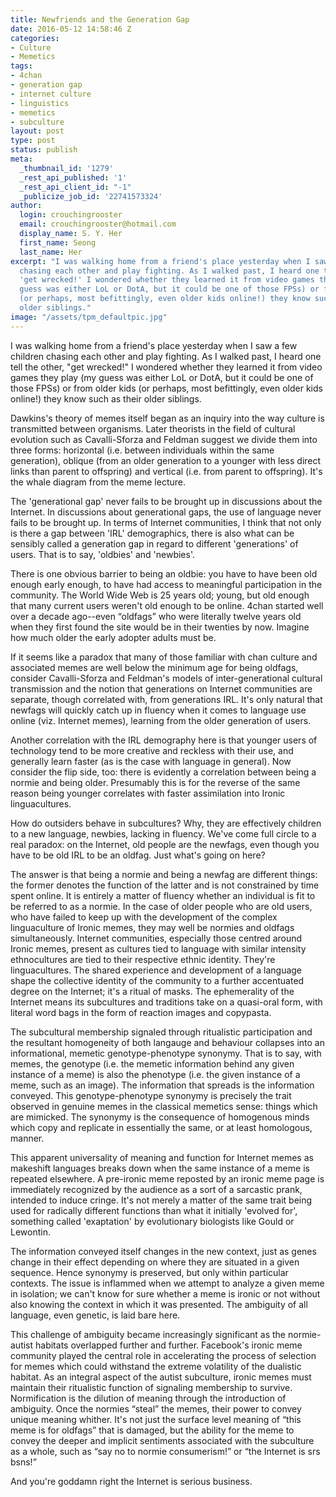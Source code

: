 ```yaml
---
title: Newfriends and the Generation Gap
date: 2016-05-12 14:58:46 Z
categories:
- Culture
- Memetics
tags:
- 4chan
- generation gap
- internet culture
- linguistics
- memetics
- subculture
layout: post
type: post
status: publish
meta:
  _thumbnail_id: '1279'
  _rest_api_published: '1'
  _rest_api_client_id: "-1"
  _publicize_job_id: '22741573324'
author:
  login: crouchingrooster
  email: crouchingrooster@hotmail.com
  display_name: S. Y. Her
  first_name: Seong
  last_name: Her
excerpt: "I was walking home from a friend's place yesterday when I saw a few children
  chasing each other and play fighting. As I walked past, I heard one tell the other,
  'get wrecked!' I wondered whether they learned it from video games they play (my
  guess was either LoL or DotA, but it could be one of those FPSs) or from older kids
  (or perhaps, most befittingly, even older kids online!) they know such as their
  older siblings."
image: "/assets/tpm_defaultpic.jpg"
---
```


<p><span style="font-weight:400;">I was walking home from a friend's place yesterday when I saw a few children chasing each other and play fighting. As I walked past, I heard one tell the other, "get wrecked!" I wondered whether they learned it from video games they play (my guess was either LoL or DotA, but it could be one of those FPSs) or from older kids (or perhaps, most befittingly, even older kids online!) they know such as their older siblings.</span></p>

<p><span style="font-weight:400;">Dawkins's theory of memes itself began as an inquiry into the way culture is transmitted between organisms. Later theorists in the field of cultural evolution such as Cavalli-Sforza and Feldman suggest we divide them into three forms: horizontal (i.e. between individuals within the same generation), oblique (from an older generation to a younger with less direct links than parent to offspring) and vertical (i.e. from parent to offspring). It's the whale diagram from the meme lecture.</span></p>

<p><span style="font-weight:400;">The 'generational gap' never fails to be brought up in discussions about the Internet. In discussions about generational gaps, the use of language never fails to be brought up. In terms of Internet communities, I think that not only is there a gap between 'IRL' demographics, there is also what can be sensibly called a generation gap in regard to different 'generations' of users. That is to say, 'oldbies' and 'newbies'.</span></p>

<p><span style="font-weight:400;">There is one obvious barrier to being an oldbie: you have to have been old enough early enough, to have had access to meaningful participation in the community. The World Wide Web is 25 years old; young, but old enough that many current users weren't old enough to be online. 4chan started well over a decade ago--even “oldfags” who were literally twelve years old when they first found the site would be in their twenties by now. Imagine how much older the early adopter adults must be.</span></p>

<p><span style="font-weight:400;">If it seems like a paradox that many of those familiar with chan culture and associated memes are well below the minimum age for being oldfags, consider Cavalli-Sforza and Feldman's models of inter-generational cultural transmission and the notion that generations on Internet communities are separate, though correlated with, from generations IRL. It's only natural that newfags will quickly catch up in fluency when it comes to language use online (viz. Internet memes), learning from the older generation of users.</span></p>

<p><span style="font-weight:400;">Another correlation with the IRL demography here is that younger users of technology tend to be more creative and reckless with their use, and generally learn faster (as is the case with language in general). Now consider the flip side, too: there is evidently a correlation between being a normie and being older. Presumably this is for the reverse of the same reason being younger correlates with faster assimilation into Ironic linguacultures.</span></p>

<p><span style="font-weight:400;">How do outsiders behave in subcultures? Why, they are effectively children to a new language, newbies, lacking in fluency. We've come full circle to a real paradox: on the Internet, old people are the newfags, even though you have to be old IRL to be an oldfag. Just what's going on here?</span></p>

<p><span style="font-weight:400;">The answer is that being a normie and being a newfag are different things: the former denotes the function of the latter and is not constrained by time spent online. It is entirely a matter of fluency whether an individual is fit to be referred to as a normie. In the case of older people who are old users, who have failed to keep up with the development of the complex linguaculture of Ironic memes, they may well be normies and oldfags simultaneously. Internet communities, especially those centred around Ironic memes, present as cultures tied to language with similar intensity ethnocultures are tied to their respective ethnic identity. They're linguacultures. The shared experience and development of a language shape the collective identity of the community to a further accentuated degree on the Internet; it's a ritual of masks. The ephemerality of the Internet means its subcultures and traditions take on a quasi-oral form, with literal word bags in the form of reaction images and copypasta.</span></p>

<p><span style="font-weight:400;">The subcultural membership signaled through ritualistic participation and the resultant homogeneity of both langauge and behaviour collapses into an informational, memetic genotype-phenotype synonymy. That is to say, with memes, the genotype (i.e. the memetic information behind any given instance of a meme) is also the phenotype (i.e. the given instance of a meme, such as an image). The information that spreads is the information conveyed. This genotype-phenotype synonymy is precisely the trait observed in genuine memes in the classical memetics sense: things which are mimicked. The synonymy is the consequence of homogenous minds which copy and replicate in essentially the same, or at least homologous, manner.</span></p>

<p><span style="font-weight:400;">This apparent universality of meaning and function for Internet memes as makeshift languages breaks down when the same instance of a meme is repeated elsewhere. A pre-ironic meme reposted by an ironic meme page is immediately recognized by the audience as a sort of a sarcastic prank, intended to induce cringe. It's not merely a matter of the same trait being used for radically different functions than what it initially 'evolved for', something called 'exaptation' by evolutionary biologists like Gould or Lewontin.</span></p>

<p><span style="font-weight:400;">The information conveyed itself changes in the new context, just as genes change in their effect depending on where they are situated in a given sequence. Hence synonymy is preserved, but only within particular contexts. The issue is inflammed when we attempt to analyze a given meme in isolation; we can't know for sure whether a meme is ironic or not without also knowing the context in which it was presented. The ambiguity of all language, even genetic, is laid bare here.</span></p>

<p><span style="font-weight:400;">This challenge of ambiguity became increasingly significant as the normie-autist habitats overlapped further and further. Facebook's ironic meme community played the central role in accelerating the process of selection for memes which could withstand the extreme volatility of the dualistic habitat. As an integral aspect of the autist subculture, ironic memes must maintain their ritualistic function of signaling membership to survive. Normification is the dilution of meaning through the introduction of ambiguity. Once the normies “steal” the memes, their power to convey unique meaning whither. It's not just the surface level meaning of “this meme is for oldfags” that is damaged, but the ability for the meme to convey the deeper and implicit sentiments associated with the subculture as a whole, such as “say no to normie consumerism!” or “the Internet is srs bsns!”</span></p>

<p><span style="font-weight:400;">And you're goddamn right the Internet is serious business. </span></p>



